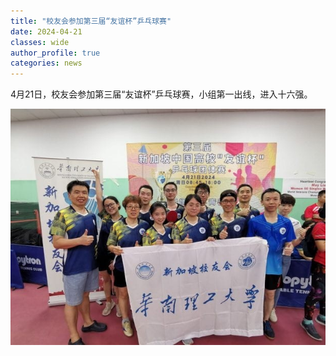 ```yaml
---
title: "校友会参加第三届“友谊杯”乒乓球赛"
date: 2024-04-21
classes: wide
author_profile: true
categories: news
---
```


4月21日，校友会参加第三届“友谊杯”乒乓球赛，小组第一出线，进入十六强。

![](/assets/images/20240421.jpg)
